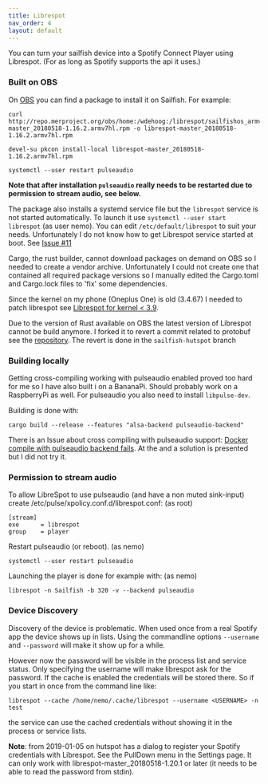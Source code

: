 ```yaml
---
title: Librespot
nav_order: 4
layout: default
---
```

You can turn your sailfish device into a Spotify Connect Player using Librespot. (For as long as Spotify supports the api it uses.)

### Built on OBS
On [OBS](https://api.merproject.org/package/binaries/home:wdehoog:librespot/librespot?repository=sailfishos_armv7hl) you can find a package to install it on Sailfish. For example:
```
curl http://repo.merproject.org/obs/home:/wdehoog:/librespot/sailfishos_armv7hl/armv7hl/librespot-master_20180518-1.16.2.armv7hl.rpm -o librespot-master_20180518-1.16.2.armv7hl.rpm

devel-su pkcon install-local librespot-master_20180518-1.16.2.armv7hl.rpm

systemctl --user restart pulseaudio
```
**Note that after installation ```pulseaudio``` really needs to be restarted due to permission to stream audio, see below.**

The package also installs a systemd service file but the ```librespot``` service is not started automatically. To launch it use ```systemctl --user start librespot``` (as user nemo). You can edit ```/etc/default/librespot``` to suit your needs. 
Unfortunately I do not know how to get Librespot service started at boot. See [Issue #11](https://github.com/sailfish-spotify/hutspot/issues/37)

Cargo, the rust builder, cannot download packages on demand on OBS so I needed to create a vendor archive. Unfortunately I could not create one that contained all required package versions so I manually edited the Cargo.toml and Cargo.lock files to 'fix' some dependencies.

Since the kernel on my phone (Oneplus One) is old (3.4.67) I needed to patch librespot see [Librespot for kernel < 3.9](https://github.com/librespot-org/librespot/wiki/Compile-librespot-for-kernel-prior-3.9).

Due to the version of Rust available on OBS the latest version of Librespot cannot be build anymore. I forked it to revert a commit related to protobuf see the [repository](https://github.com/wdehoog/librespot). The revert is done in the ```sailfish-hutspot``` branch

### Building locally
Getting cross-compiling working with pulseaudio enabled proved too hard for me so I have also built i on a BananaPi. Should probably work on a RaspberryPi as well. For pulseaudio you also need to install ```libpulse-dev```. 

Building is done with:
```
cargo build --release --features "alsa-backend pulseaudio-backend"
```
There is an Issue about cross compiling with pulseaudio support: [Docker compile with pulseaudio backend fails](https://github.com/librespot-org/librespot/issues/229). At the and a solution is presented but I did not try it.

### Permission to stream audio
To allow LibreSpot to use pulseaudio (and have a non muted sink-input) create /etc/pulse/xpolicy.conf.d/librespot.conf: (as root)
```
[stream]
exe      = librespot
group    = player

```

Restart pulseaudio (or reboot). (as nemo)
```
systemctl --user restart pulseaudio
```

Launching the player is done for example with: (as nemo)
```
librespot -n Sailfish -b 320 -v --backend pulseaudio
```

### Device Discovery
Discovery of the device is problematic. When used once from a real Spotify app the device shows up in lists. Using the commandline options ```--username``` and ```--password``` will make it show up for a while.

However now the password will be visible in the process list and service status.
Only specifying the username will make librespot ask for the password.
If the cache is enabled the credentials will be stored there.
So if you start in once from the command line like:
```
librespot --cache /home/nemo/.cache/librespot --username <USERNAME> -n test 
```
the service can use the cached credentials without showing it in the process or
service lists.

**Note**: from 2019-01-05 on hutspot has a dialog to register your Spotify credentials with Librespot. See the PullDown menu in the Settings page. It can only work with librespot-master_20180518-1.20.1 or later (it needs to be able to read the password from stdin).
